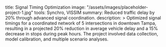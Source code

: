 title: Signal Timing Optimization
image: "/assets/images/placeholder-project-1.jpg"
tools: Synchro, VISSIM
summary: Reduced traffic delay by 20% through advanced signal coordination.
description: >
Optimized signal timings for a coordinated network of 5 intersections in downtown Tampa, resulting in a projected 20% reduction in average vehicle delay and a 15% decrease in stops during peak hours. The project involved data collection, model calibration, and multiple scenario analyses.